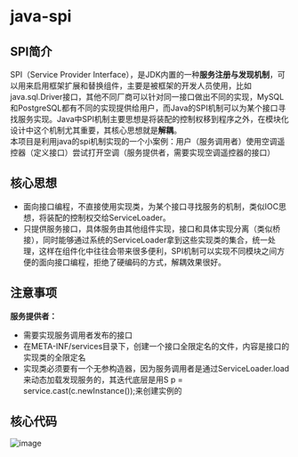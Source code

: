 # java-spi
## SPI简介
SPI（Service Provider Interface），是JDK内置的一种**服务注册与发现机制**，可以用来启用框架扩展和替换组件，主要是被框架的开发人员使用，比如java.sql.Driver接口，其他不同厂商可以针对同一接口做出不同的实现，MySQL和PostgreSQL都有不同的实现提供给用户，而Java的SPI机制可以为某个接口寻找服务实现。Java中SPI机制主要思想是将装配的控制权移到程序之外，在模块化设计中这个机制尤其重要，其核心思想就是**解耦**。  
本项目是利用java的spi机制实现的一个小案例：用户（服务调用者）使用空调遥控器（定义接口）尝试打开空调（服务提供者，需要实现空调遥控器的接口）

## 核心思想
 * 面向接口编程，不直接使用实现类，为某个接口寻找服务的机制，类似IOC思想，将装配的控制权交给ServiceLoader。
 * 只提供服务接口，具体服务由其他组件实现，接口和具体实现分离（类似桥接），同时能够通过系统的ServiceLoader拿到这些实现类的集合，统一处理，这样在组件化中往往会带来很多便利，SPI机制可以实现不同模块之间方便的面向接口编程，拒绝了硬编码的方式，解耦效果很好。

## 注意事项
**服务提供者：**  
 * 需要实现服务调用者发布的接口  
 * 在META-INF/services目录下，创建一个接口全限定名的文件，内容是接口的实现类的全限定名  
 * 实现类必须要有一个无参构造器，因为服务调用者是通过ServiceLoader.load来动态加载发现服务的，其迭代底层是用S p = service.cast(c.newInstance());来创建实例的

## 核心代码
![image](https://github.com/lyh-cf/java-spi/assets/107308317/d54f067a-f715-4fcd-8970-8bf70b408082)
